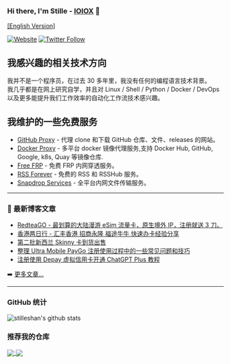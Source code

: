 ### Hi there, I'm Stille - [IOIOX][website] 👋 
[[English Version]](README.en.md)

[![Website](https://img.shields.io/website?label=www.ioiox.com&style=for-the-badge&url=https%3A%2F%2Fwww.ioiox.com)](https://www.ioiox.com)
[![Twitter Follow](https://img.shields.io/twitter/follow/stilleshan?color=1DA1F2&logo=twitter&style=for-the-badge)](https://twitter.com/intent/follow?original_referer=https%3A%2F%2Fgithub.com%2Fstilleshan&screen_name=stilleshan)

## 我感兴趣的相关技术方向
我并不是一个程序员，在过去 30 多年里，我没有任何的编程语言技术背景。  
我几乎都是在网上研究自学，并且对 Linux / Shell / Python / Docker / DevOps 以及更多能提升我们工作效率的自动化工作流技术感兴趣。

## 我维护的一些免费服务 
- [GitHub Proxy](https://ghproxy.com) - 代理 clone 和下载 GitHub 仓库、文件、releases 的网站。
- [Docker Proxy](https://dockerproxy.com) - 多平台 docker 镜像代理服务,支持 Docker Hub, GitHub, Google, k8s, Quay 等镜像仓库.
- [Free FRP](https://freefrp.net) - 免费 FRP 内网穿透服务。
- [RSS Forever](https://rssforever.com) - 免费的 RSS 和 RSSHub 服务。
- [Snapdrop Services](https://drop.ioiox.com) - 全平台内网文件传输服务。

---

### 📕 最新博客文章

<!-- BLOG-POST-LIST:START -->
- [RedteaGO - 最划算的大陆漫游 eSim 流量卡，原生境外 IP，注册就送 3 刀。](https://www.ioiox.com/archives/171.html)
- [香港两日行 - 汇丰香港 招商永隆 福途牛牛 快速办卡经验分享](https://www.ioiox.com/archives/170.html)
- [第二批新西兰 Skinny 卡到货出售](https://www.ioiox.com/archives/sellskinny2.html)
- [整理 Ultra Mobile PayGo 注册使用过程中的一些常见问题和技巧](https://www.ioiox.com/archives/169.html)
- [注册使用 Depay 虚拟信用卡开通 ChatGPT Plus 教程](https://www.ioiox.com/archives/168.html)
<!-- BLOG-POST-LIST:END -->

➡️ [更多文章...](https://www.ioiox.com)

---

### GitHub 统计

<img align="center" src="https://github-readme-stats.vercel.app/api?username=stilleshan&show_icons=true&include_all_commits=true&theme=default&count_private=true" alt="stilleshan's github stats" /></a>

### 推荐我的仓库
<a href="https://github.com/stilleshan/dockerfiles">
  <img align="center" src="https://github-readme-stats.vercel.app/api/pin/?username=stilleshan&repo=dockerfiles&theme=default" />
</a>
<a href="https://github.com/stilleshan/rssforever">
  <img align="center" src="https://github-readme-stats.vercel.app/api/pin/?username=stilleshan&repo=rssforever&theme=default" />
</a>


[website]: https://www.ioiox.com
[twitter]: https://twitter.com/stilleshan
[Email]: mailto:stille@ioiox.com
